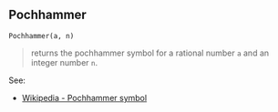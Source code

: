 ## Pochhammer

```  
Pochhammer(a, n)
```   
> returns the pochhammer symbol for a rational number `a` and an integer number `n`.

See:  
* [Wikipedia - Pochhammer symbol](http://en.wikipedia.org/wiki/Pochhammer_symbol)

 
